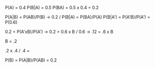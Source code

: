 P(A) = 0.4
P(B|A) = 0.5
P(BA) = 0.5 x 0.4 = 0.2

P(A|B) = P(AB)/P(B) -> 0.2 / 
P(B|A) = P(BA)/P(A)
P(B|A') = P(A'B)/P(A') = P(0.6)


0.2 = P(A'xB)/P(A') -> 0.2 = 0.6 x B / 0.6 ->
.12 = .6 x B

B = .2

.2 x .4 / .4 = 

P(B) = P(A|B)/P(AB) = 0.2